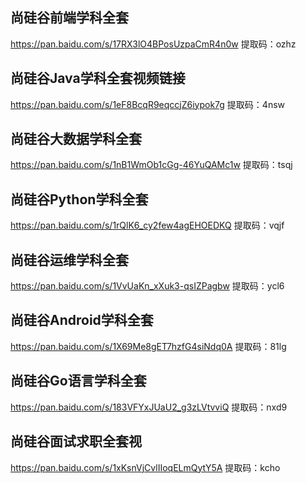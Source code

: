 ## 尚硅谷前端学科全套
https://pan.baidu.com/s/17RX3lO4BPosUzpaCmR4n0w 提取码：ozhz
## 尚硅谷Java学科全套视频链接
https://pan.baidu.com/s/1eF8BcqR9eqccjZ6iypok7g 提取码：4nsw
## 尚硅谷大数据学科全套
https://pan.baidu.com/s/1nB1WmOb1cGg-46YuQAMc1w 提取码：tsqj
## 尚硅谷Python学科全套
https://pan.baidu.com/s/1rQlK6_cy2few4agEHOEDKQ 提取码：vqjf
## 尚硅谷运维学科全套
https://pan.baidu.com/s/1VvUaKn_xXuk3-qsIZPagbw 提取码：ycl6
## 尚硅谷Android学科全套
https://pan.baidu.com/s/1X69Me8gET7hzfG4siNdq0A 提取码：81lg
## 尚硅谷Go语言学科全套
https://pan.baidu.com/s/183VFYxJUaU2_g3zLVtvviQ 提取码：nxd9
## 尚硅谷面试求职全套视
https://pan.baidu.com/s/1xKsnVjCvlIIoqELmQytY5A 提取码：kcho